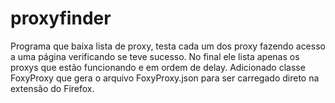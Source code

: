 # proxyfinder
Programa que baixa lista de proxy, testa cada um dos proxy fazendo acesso a uma página verificando se teve sucesso. 
No final ele lista apenas os proxys que estão funcionando e em ordem de delay. 
Adicionado classe FoxyProxy que gera o arquivo FoxyProxy.json para ser carregado direto na extensão do Firefox.
